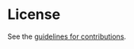 # License

See the
[guidelines for contributions](https://github.com/gloinul/draft-westerlund-tsvwg-sctp-crypto-dtls/blob//CONTRIBUTING.md).
